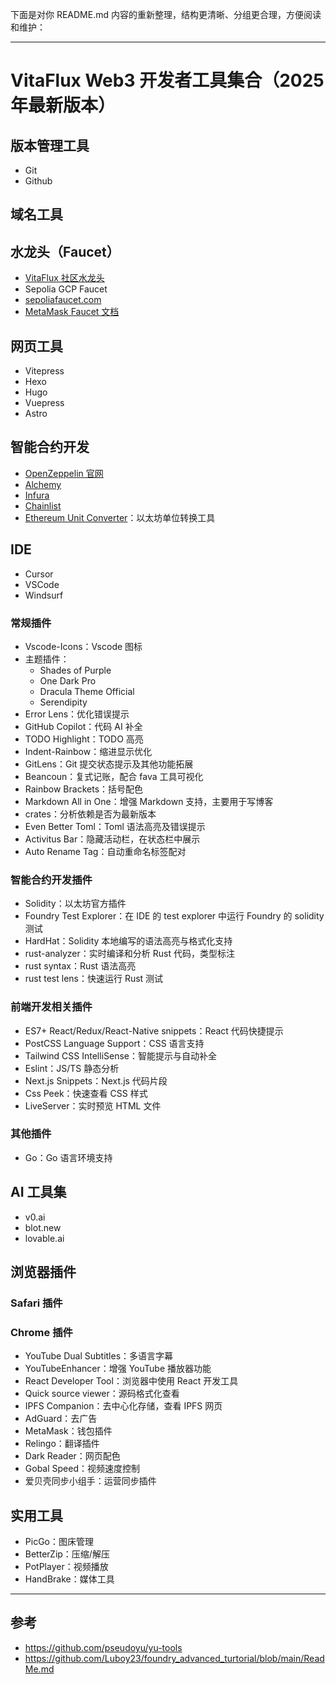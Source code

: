 下面是对你 README.md 内容的重新整理，结构更清晰、分组更合理，方便阅读和维护：

---

# VitaFlux Web3 开发者工具集合（2025 年最新版本）

## 版本管理工具
- Git
- Github

## 域名工具

## 水龙头（Faucet）
- [VitaFlux 社区水龙头](https://t.me/@sevenflux_faucet_bot)
- Sepolia GCP Faucet
- [sepoliafaucet.com](https://sepoliafaucet.com/)
- [MetaMask Faucet 文档](https://docs.metamask.io/developer-tools/faucet)

## 网页工具
- Vitepress
- Hexo
- Hugo
- Vuepress
- Astro

## 智能合约开发
- [OpenZeppelin 官网](https://openzeppelin.com/)
- [Alchemy](https://www.alchemy.com/)
- [Infura](https://infura.io/)
- [Chainlist](https://chainlist.org/)
- [Ethereum Unit Converter](https://eth-converter.com/)：以太坊单位转换工具

## IDE
- Cursor
- VSCode
- Windsurf

### 常规插件
- Vscode-Icons：Vscode 图标
- 主题插件：
  - Shades of Purple
  - One Dark Pro
  - Dracula Theme Official
  - Serendipity
- Error Lens：优化错误提示
- GitHub Copilot：代码 AI 补全
- TODO Highlight：TODO 高亮
- Indent-Rainbow：缩进显示优化
- GitLens：Git 提交状态提示及其他功能拓展
- Beancoun：复式记账，配合 fava 工具可视化
- Rainbow Brackets：括号配色
- Markdown All in One：增强 Markdown 支持，主要用于写博客
- crates：分析依赖是否为最新版本
- Even Better Toml：Toml 语法高亮及错误提示
- Activitus Bar：隐藏活动栏，在状态栏中展示
- Auto Rename Tag：自动重命名标签配对

### 智能合约开发插件
- Solidity：以太坊官方插件
- Foundry Test Explorer：在 IDE 的 test explorer 中运行 Foundry 的 solidity 测试
- HardHat：Solidity 本地编写的语法高亮与格式化支持
- rust-analyzer：实时编译和分析 Rust 代码，类型标注
- rust syntax：Rust 语法高亮
- rust test lens：快速运行 Rust 测试

### 前端开发相关插件
- ES7+ React/Redux/React-Native snippets：React 代码快捷提示
- PostCSS Language Support：CSS 语言支持
- Tailwind CSS IntelliSense：智能提示与自动补全
- Eslint：JS/TS 静态分析
- Next.js Snippets：Next.js 代码片段
- Css Peek：快速查看 CSS 样式
- LiveServer：实时预览 HTML 文件

### 其他插件
- Go：Go 语言环境支持

## AI 工具集
- v0.ai
- blot.new
- lovable.ai

## 浏览器插件

### Safari 插件

### Chrome 插件
- YouTube Dual Subtitles：多语言字幕
- YouTubeEnhancer：增强 YouTube 播放器功能
- React Developer Tool：浏览器中使用 React 开发工具
- Quick source viewer：源码格式化查看
- IPFS Companion：去中心化存储，查看 IPFS 网页
- AdGuard：去广告
- MetaMask：钱包插件
- Relingo：翻译插件
- Dark Reader：网页配色
- Gobal Speed：视频速度控制
- 爱贝壳同步小组手：运营同步插件

## 实用工具
- PicGo：图床管理
- BetterZip：压缩/解压
- PotPlayer：视频播放
- HandBrake：媒体工具

---

## 参考

- https://github.com/pseudoyu/yu-tools
- https://github.com/Luboy23/foundry_advanced_turtorial/blob/main/ReadMe.md


